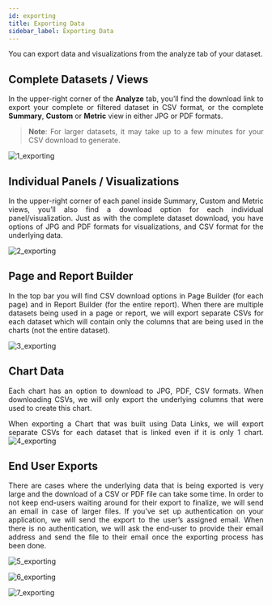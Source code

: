 ```yaml
---
id: exporting
title: Exporting Data
sidebar_label: Exporting Data
---
```


<div style="text-align: justify">

You can export data and visualizations from the analyze tab of your dataset. 

## Complete Datasets / Views

In the upper-right corner of the **Analyze** tab, you’ll find the download link to export your complete or filtered dataset in CSV format, or the complete **Summary**, **Custom** or **Metric** view in either JPG or PDF formats. 

> **Note**: For larger datasets, it may take up to a few minutes for your CSV download to  generate.

![1_exporting](https://s3.amazonaws.com/cdn.qrvey.com/documentation_assets/ui-docs/dataviews/3.4.3.4_exporting/1_exporting.png#thumbnail-80)

## Individual Panels / Visualizations
In the upper-right corner of each panel inside Summary, Custom and Metric views, you’ll also find a download option for each individual panel/visualization. Just as with the complete dataset download, you have options of JPG and PDF formats for visualizations, and CSV format for the underlying data. 

![2_exporting](https://s3.amazonaws.com/cdn.qrvey.com/documentation_assets/ui-docs/dataviews/3.4.3.4_exporting/2_exporting.png#thumbnail-80)


## Page and Report Builder
In the top bar you will find CSV download options in Page Builder (for each page) and in Report Builder (for the entire report). When there are multiple datasets being used in a page or report, we will export separate CSVs for each dataset which will contain only the columns that are being used in the charts (not the entire dataset).

![3_exporting](https://s3.amazonaws.com/cdn.qrvey.com/documentation_assets/ui-docs/dataviews/3.4.3.4_exporting/3_exporting.png#thumbnail)


## Chart Data
Each chart has an option to download to JPG, PDF, CSV formats. When downloading CSVs, we will only export the underlying columns that were used to create this chart. 


When exporting a Chart that was built using Data Links, we will export separate CSVs for each dataset that is linked even if it is only 1 chart. 
![4_exporting](https://s3.amazonaws.com/cdn.qrvey.com/documentation_assets/ui-docs/dataviews/3.4.3.4_exporting/4_exporting.png#thumbnail)

## End User Exports
There are cases where the underlying data that is being exported is very large and the download of a CSV or PDF file can take some time. In order to not keep end-users waiting around for their export to finalize, we will send an email in case of larger files. If you’ve set up authentication on your application, we will send the export to the user’s assigned email. When there is no authentication, we will ask the end-user to provide their email address and send the file to their email once the exporting process has been done.


![5_exporting](https://s3.amazonaws.com/cdn.qrvey.com/documentation_assets/ui-docs/dataviews/3.4.3.4_exporting/5_exporting.png#thumbnail)

![6_exporting](https://s3.amazonaws.com/cdn.qrvey.com/documentation_assets/ui-docs/dataviews/3.4.3.4_exporting/6_exporting.png#thumbnail)

![7_exporting](https://s3.amazonaws.com/cdn.qrvey.com/documentation_assets/ui-docs/dataviews/3.4.3.4_exporting/7_exporting.png#thumbnail)